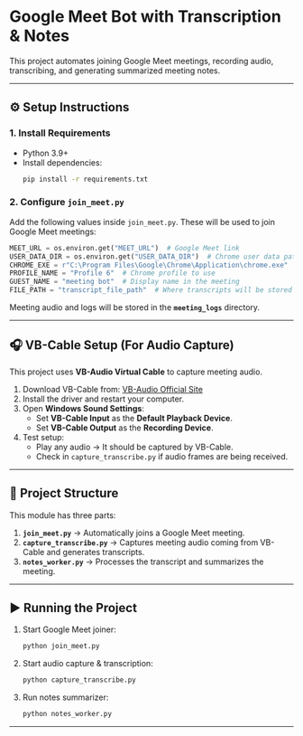 # Google Meet Bot with Transcription & Notes

This project automates joining Google Meet meetings, recording audio, transcribing, and generating summarized meeting notes.

---

## ⚙️ Setup Instructions

### 1. Install Requirements
- Python 3.9+
- Install dependencies:
  ```bash
  pip install -r requirements.txt
  ```

### 2. Configure `join_meet.py`
Add the following values inside `join_meet.py`. These will be used to join Google Meet meetings:

```python
MEET_URL = os.environ.get("MEET_URL")  # Google Meet link
USER_DATA_DIR = os.environ.get("USER_DATA_DIR")  # Chrome user data path
CHROME_EXE = r"C:\Program Files\Google\Chrome\Application\chrome.exe"  # Path to Chrome executable
PROFILE_NAME = "Profile 6"  # Chrome profile to use
GUEST_NAME = "meeting bot"  # Display name in the meeting
FILE_PATH = "transcript_file_path"  # Where transcripts will be stored
```

Meeting audio and logs will be stored in the **`meeting_logs`** directory.

---

## 🎧 VB-Cable Setup (For Audio Capture)

This project uses **VB-Audio Virtual Cable** to capture meeting audio.

1. Download VB-Cable from: [VB-Audio Official Site](https://vb-audio.com/Cable/)  
2. Install the driver and restart your computer.  
3. Open **Windows Sound Settings**:
   - Set **VB-Cable Input** as the **Default Playback Device**.  
   - Set **VB-Cable Output** as the **Recording Device**.  
4. Test setup:
   - Play any audio → It should be captured by VB-Cable.  
   - Check in `capture_transcribe.py` if audio frames are being received.  

---

## 📂 Project Structure

This module has three parts:

1. **`join_meet.py`** → Automatically joins a Google Meet meeting.  
2. **`capture_transcribe.py`** → Captures meeting audio coming from VB-Cable and generates transcripts.  
3. **`notes_worker.py`** → Processes the transcript and summarizes the meeting.  

---

## ▶️ Running the Project

1. Start Google Meet joiner:
   ```bash
   python join_meet.py
   ```

2. Start audio capture & transcription:
   ```bash
   python capture_transcribe.py
   ```

3. Run notes summarizer:
   ```bash
   python notes_worker.py
   ```

---
